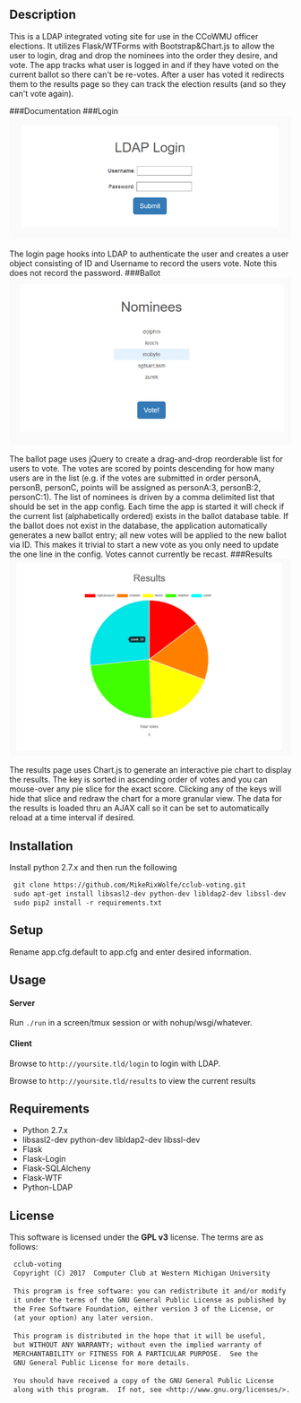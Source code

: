 ## Description
This is a LDAP integrated voting site for use in the CCoWMU officer elections. It utilizes Flask/WTForms with Bootstrap&Chart.js to allow the user to login, drag and drop the nominees into the order they desire, and vote. The app tracks what user is logged in and if they have voted on the current ballot so there can't be re-votes. After a user has voted it redirects them to the results page so they can track the election results (and so they can't vote again).

###Documentation
###Login
![login.html](/docs/images/login.png)

The login page hooks into LDAP to authenticate the user and creates a user object consisting of ID and Username to record the users vote. Note this does not record the password.
###Ballot
![ballot.html](/docs/images/ballot.png)

The ballot page uses jQuery to create a drag-and-drop reorderable list for users to vote. The votes are scored by points descending for how many users are in the list (e.g. if the votes are submitted in order personA, personB, personC, points will be assigned as personA:3, personB:2, personC:1). The list of nominees is driven by a comma delimited list that should be set in the app config. Each time the app is started it will check if the current list (alphabetically ordered) exists in the ballot database table. If the ballot does not exist in the database, the application automatically generates a new ballot entry; all new votes will be applied to the new ballot via ID. This makes it trivial to start a new vote as you only need to update the one line in the config. Votes cannot currently be recast.
###Results
![results.html](/docs/images/results.png)

The results page uses Chart.js to generate an interactive pie chart to display the results. The key is sorted in ascending order of votes and you can mouse-over any pie slice for the exact score. Clicking any of the keys will hide that slice and redraw the chart for a more granular view. The data for the results is loaded thru an AJAX call so it can be set to automatically reload at a time interval if desired.


## Installation
Install python 2.7.x and then run the following

     git clone https://github.com/MikeRixWolfe/cclub-voting.git
     sudo apt-get install libsasl2-dev python-dev libldap2-dev libssl-dev
     sudo pip2 install -r requirements.txt

## Setup
Rename app.cfg.default to app.cfg and enter desired information.

## Usage
#### Server
Run `./run` in a screen/tmux session or with nohup/wsgi/whatever.
#### Client
Browse to `http://yoursite.tld/login` to login with LDAP.

Browse to `http://yoursite.tld/results` to view the current results

## Requirements
* Python 2.7.x
* libsasl2-dev python-dev libldap2-dev libssl-dev
* Flask
* Flask-Login
* Flask-SQLAlcheny
* Flask-WTF
* Python-LDAP

## License
This software is licensed under the **GPL v3** license. The terms are as follows:
     
     cclub-voting
     Copyright (C) 2017  Computer Club at Western Michigan University
     
     This program is free software: you can redistribute it and/or modify
     it under the terms of the GNU General Public License as published by
     the Free Software Foundation, either version 3 of the License, or
     (at your option) any later version.
     
     This program is distributed in the hope that it will be useful,
     but WITHOUT ANY WARRANTY; without even the implied warranty of
     MERCHANTABILITY or FITNESS FOR A PARTICULAR PURPOSE.  See the
     GNU General Public License for more details.
     
     You should have received a copy of the GNU General Public License
     along with this program.  If not, see <http://www.gnu.org/licenses/>.
